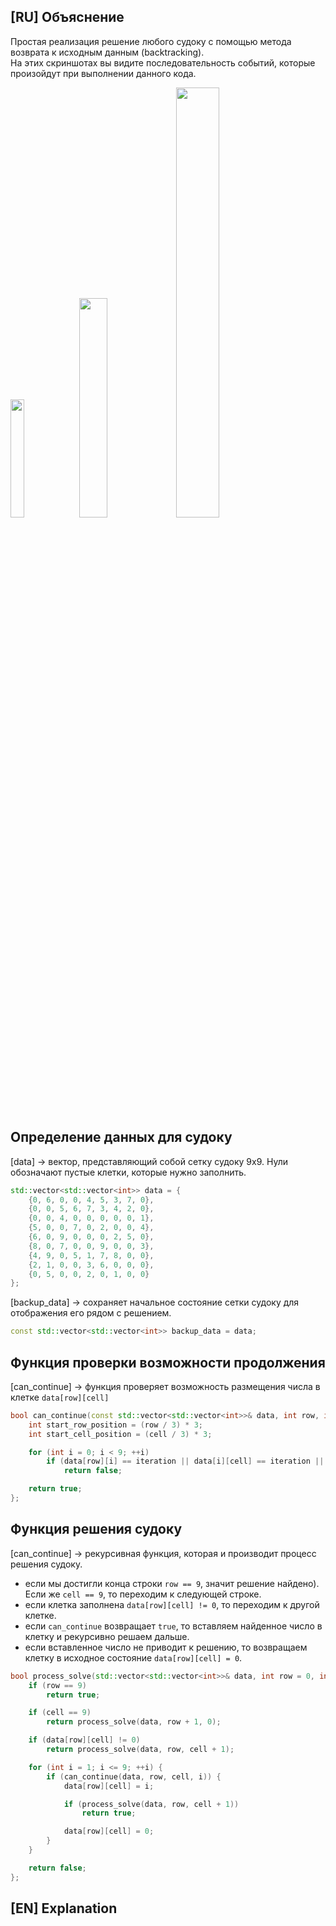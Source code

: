 ## [RU] Объяснение
Простая реализация решение любого судоку с помощью метода возврата к исходным данным (backtracking).\
На этих скриншотах вы видите последовательность событий, которые произойдут при выполнении данного кода.

<p float="left">
  <img src="https://i.imgur.com/AmKqai1.png" width=21% height=22%>
  <img src="https://i.imgur.com/rnZH35L.png" width=30% height=30%>
  <img src="https://i.imgur.com/NUrHVft.png" width=37% height=42%>
</p>

## Определение данных для судоку
[data] -> вектор, представляющий собой сетку судоку 9x9. Нули обозначают пустые клетки, которые нужно заполнить.

```c++
std::vector<std::vector<int>> data = {
    {0, 6, 0, 0, 4, 5, 3, 7, 0},
    {0, 0, 5, 6, 7, 3, 4, 2, 0},
    {0, 0, 4, 0, 0, 0, 0, 0, 1},
    {5, 0, 0, 7, 0, 2, 0, 0, 4},
    {6, 0, 9, 0, 0, 0, 2, 5, 0},
    {8, 0, 7, 0, 0, 9, 0, 0, 3},
    {4, 9, 0, 5, 1, 7, 8, 0, 0},
    {2, 1, 0, 0, 3, 6, 0, 0, 0},
    {0, 5, 0, 0, 2, 0, 1, 0, 0}
};
```

[backup_data] -> сохраняет начальное состояние сетки судоку для отображения его рядом с решением.
```c++
const std::vector<std::vector<int>> backup_data = data;
```

## Функция проверки возможности продолжения
[can_continue] -> функция проверяет возможность размещения числа в клетке `data[row][cell]`

```c++
bool can_continue(const std::vector<std::vector<int>>& data, int row, int cell, int iteration) {
    int start_row_position = (row / 3) * 3;
    int start_cell_position = (cell / 3) * 3;

    for (int i = 0; i < 9; ++i)
        if (data[row][i] == iteration || data[i][cell] == iteration || data[start_row_position + i / 3][start_cell_position + i % 3] == iteration)
            return false;

    return true;
};
```

## Функция решения судоку
[can_continue] -> рекурсивная функция, которая и производит процесс решения судоку.
* если мы достигли конца строки `row == 9`, значит решение найдено). Если же `cell == 9`, то переходим к следующей строке.
* если клетка заполнена `data[row][cell] != 0`, то переходим к другой клетке.
* если `can_continue` возвращает `true`, то вставляем найденное число в клетку и рекурсивно решаем дальше.
* если вставленное число не приводит к решению, то возвращаем клетку в исходное состояние `data[row][cell] = 0`.

```c++
bool process_solve(std::vector<std::vector<int>>& data, int row = 0, int cell = 0) {
    if (row == 9)
        return true;

    if (cell == 9)
        return process_solve(data, row + 1, 0);

    if (data[row][cell] != 0)
        return process_solve(data, row, cell + 1);

    for (int i = 1; i <= 9; ++i) {
        if (can_continue(data, row, cell, i)) {
            data[row][cell] = i;

            if (process_solve(data, row, cell + 1))
                return true;

            data[row][cell] = 0;
        }
    }

    return false;
};
```

## [EN] Explanation
